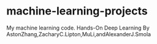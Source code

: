# machine-learning-projects
My machine learning code. 
Hands-On Deep Learning By  AstonZhang,ZacharyC.Lipton,MuLi,andAlexanderJ.Smola
